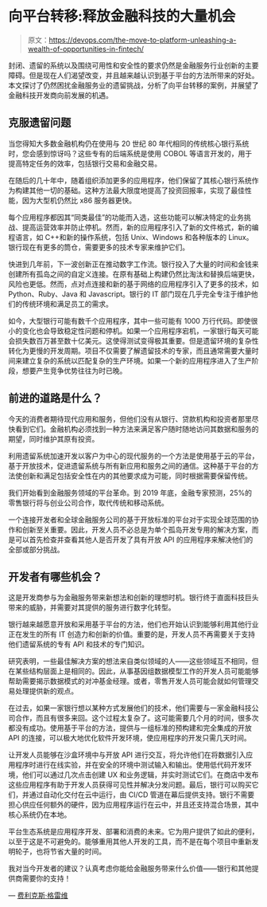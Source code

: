 # 向平台转移:释放金融科技的大量机会

> 原文：<https://devops.com/the-move-to-platform-unleashing-a-wealth-of-opportunities-in-fintech/>

封闭、遗留的系统以及围绕可用性和安全性的要求仍然是金融服务行业创新的主要障碍。但是现在人们渴望改变，并且越来越认识到基于平台的方法所带来的好处。本文探讨了仍然困扰金融服务业的遗留挑战，分析了向平台转移的案例，并展望了金融科技开发商向前发展的机遇。

## **克服遗留问题**

当您得知大多数金融机构仍在使用与 20 世纪 80 年代相同的传统核心银行系统时，您会感到惊讶吗？这些专有的后端系统是使用 COBOL 等语言开发的，用于提高特定任务的效率，包括银行交易和金融交易。

在随后的几十年中，随着组织添加更多的应用程序，他们保留了其核心银行系统作为构建其他一切的基础。这种方法最大限度地提高了投资回报率，实现了最佳性能，因为大型机仍然比 x86 服务器更快。

每个应用程序都因其“同类最佳”的功能而入选，这些功能可以解决特定的业务挑战、提高运营效率并防止停机。然而，新的应用程序引入了新的文件格式，新的编程语言，如 C++和新的操作系统，包括 Unix、Windows 和各种版本的 Linux。银行现在有更多的筒仓，需要更多的技术专家来维护它们。

快进到几年前，下一波创新正在推动数字工作流。银行投入了大量的时间和金钱来创建所有孤岛之间的自定义连接。在原有基础上构建仍然比淘汰和替换后端更快，风险也更低。然而，点对点连接和新的基于网络的应用程序引入了更多的技术，如 Python、Ruby、Java 和 Javascript。银行的 IT 部门现在几乎完全专注于维护他们的传统环境和满足员工的需求。

如今，大型银行可能有数千个应用程序，其中一些可能有 1000 万行代码。即使很小的变化也会导致稳定性问题和停机。如果一个应用程序宕机，一家银行每天可能会损失数百万甚至数十亿美元。这使得测试变得极其重要。但是遗留环境的复杂性转化为更慢的开发周期。项目不仅需要了解遗留技术的专家，而且通常需要大量时间来建立复杂的系统以匹配复杂的生产环境。如果一个新的应用程序进入了生产阶段，想要产生竞争优势往往为时已晚。

## 前进的道路是什么？

今天的消费者期待现代应用和服务，但他们没有从银行、贷款机构和投资者那里尽快看到它们。金融机构必须找到一种方法来满足客户随时随地访问其数据和服务的期望，同时维护其原有投资。

利用遗留系统加速开发以客户为中心的现代服务的一个方法是使用基于云的平台，基于开放技术，促进遗留系统与所有新应用和服务之间的通信。这种基于平台的方法使创新和满足包括安全性在内的其他要求成为可能，同时根据需要保留传统。

我们开始看到金融服务领域的平台革命。到 2019 年底，金融专家预测，25%的零售银行将与创业公司合作，取代传统和移动系统。

一个连接开发者和全球金融服务公司的基于开放标准的平台对于实现全球范围的协作和创新至关重要。因此，开发人员不必总是为单个孤岛开发专用的解决方案，而是可以首先检查并查看其他人是否开发了具有开放 API 的应用程序来解决他们的全部或部分挑战。

## **开发者有哪些机会？**

这是开发商参与为金融服务带来新想法和创新的理想时机。银行终于直面科技巨头带来的威胁，并需要对其提供的服务进行数字化转型。

银行越来越愿意开放和采用基于平台的方法，他们也开始认识到能够利用其他行业正在发生的所有 IT 创造力和创新的价值。重要的是，开发人员不再需要关于支持他们遗留系统的专有 API 和技术的专门知识。

研究表明，一些最佳解决方案的想法来自类似领域的人——这些领域互不相同，但在某些结构层面上是相同的。因此，从事基因组数据模型工作的开发人员可能能够帮助需要揭示数据模式的对冲基金经理。或者，零售开发人员可能会就如何管理交易处理提供新的观点。

在过去，如果一家银行想以某种方式发展他们的技术，他们需要与一家金融科技公司合作，而且有很多来回。这个过程太复杂了。这可能需要几个月的时间，很多次都没有成功。使用基于平台的方法，提供与一组标准的预构建和完全集成的开放 API 的连接，可以极大地优化软件开发环境，使应用程序的开发只需几天时间。

让开发人员能够在沙盒环境中与开放 API 进行交互，将允许他们在将数据引入应用程序时进行在线实验，并在安全的环境中测试输入和输出。使用低代码开发环境，他们可以通过几次点击创建 UX 和业务逻辑，并实时测试它们。在商店中发布这些应用程序有助于开发人员获得可见性并解决分发问题。最后，银行可以购买它们，并通过自动化交付在云中运行，由 CI/CD 管道在幕后提供支持。银行不需要担心供应任何额外的硬件，因为应用程序运行在云中，并且还支持混合场景，其中核心系统仍在本地。

平台生态系统是应用程序开发、部署和消费的未来。它为用户提供了如此的便利，以至于这是不可避免的。能够重用其他人开发的工具，而不是在每个项目中重新发明轮子，也将节省大量的时间。

我对当今开发者的建议？认真考虑你能给金融服务带来什么价值——银行和其他提供商需要你的支持！

— [费利克斯·格雷维](https://devops.com/author/felix-grevy/)